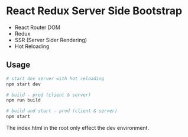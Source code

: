 # React Redux Server Side Bootstrap

- React Router DOM
- Redux
- SSR (Server Sider Rendering)
- Hot Reloading

## Usage

```bash
# start dev server with hot reloading
npm start dev

# build - prod (client & server)
npm run build

# build and start - prod (client & server)
npm start
```

The index.html in the root only effect the dev environment.

